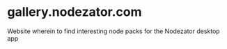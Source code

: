 # gallery.nodezator.com
Website wherein to find interesting node packs for the Nodezator desktop app
